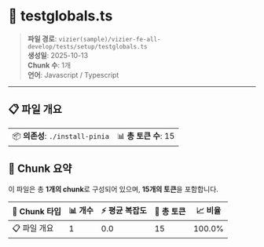 # 📄 testglobals.ts

> **파일 경로**: `vizier(sample)/vizier-fe-all-develop/tests/setup/testglobals.ts`  
> **생성일**: 2025-10-13  
> **Chunk 수**: 1개  
> **언어**: Javascript / Typescript
---


## 📋 파일 개요

| | |
|--|--|
| 📦 **의존성**: `./install-pinia` | 📊 **총 토큰 수**: 15 |






## 🧩 Chunk 요약

이 파일은 총 **1개의 chunk**로 구성되어 있으며, **15개의 토큰**을 포함합니다.

| 🧩 Chunk 타입 | 📊 개수 | ⚡ 평균 복잡도 | 📝 총 토큰 | 📈 비율 |
|---------------|--------|-------------|----------|--------|
| 📋 파일 개요 | 1 | 0.0 | 15 | 100.0% |

